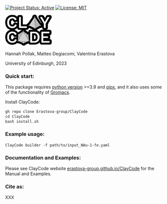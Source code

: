 [![Project Status: Active](https://www.repostatus.org/badges/latest/active.svg)](https://www.repostatus.org/#active)
[![License: MIT](https://img.shields.io/badge/License-MIT-yellow.svg)](https://opensource.org/licenses/MIT)



[//]:<img src="https://github.com/Erastova-group/ClayCode/blob/b30acce3f0c85371355118c34c8fff92ce7226a5/Logo.png"  width="300" height="300">

<img src="https://github.com/Erastova-group/ClayCode/blob/ca58f5369238aa7ce668343d0af9275df20a21c1/Logo.png"  width="150" height="100">

Hannah Pollak, Matteo Degiacomi, Valentina Erastova

University of Edinburgh, 2023

 
### Quick start:

This package requires [python version](https://docs.python.org/3/using/index.html) >=3.9 and [pipx](https://pypa.github.io/pipx/installation/), and it also uses some of the functionality of [Gromacs](https://manual.gromacs.org/current/install-guide/index.html).

Install ClayCode:

```shell
gh repo clone Erastova-group/ClayCode
cd ClayCode
bash install.sh
````

### Example usage:

```shell
ClayCode builder -f path/to/input_NAu-1-fe.yaml
```

### Documentation and Examples:
Please see ClayCode website [erastova-group.github.io/ClayCode](https://erastova-group.github.io/ClayCode) for the Manual and Examples.

### Cite as:
XXX

